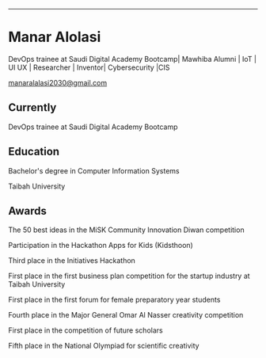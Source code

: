 ---
# Manar Alolasi
DevOps trainee at Saudi Digital Academy Bootcamp| Mawhiba Alumni | IoT | UI UX | Researcher | Inventor| Cybersecurity |CIS

<div id="webaddress">
<a href="manaralalasi2030@gmail.com">manaralalasi2030@gmail.com</a>
</div>


## Currently

DevOps trainee at Saudi Digital Academy Bootcamp



## Education

Bachelor's degree in Computer
Information Systems

Taibah University

## Awards
The 50 best ideas in the MiSK Community Innovation Diwan
competition


Participation in the Hackathon Apps for Kids (Kidsthoon)


Third place in the Initiatives Hackathon

First place in the first business plan competition for the
startup industry at Taibah University

First place in the first forum for female preparatory year
students

Fourth place in the Major General Omar Al Nasser creativity
competition

First place in the competition of future scholars

Fifth place in the National Olympiad for scientific creativity




<!-- ### Footer

Last updated: June 2022 -->